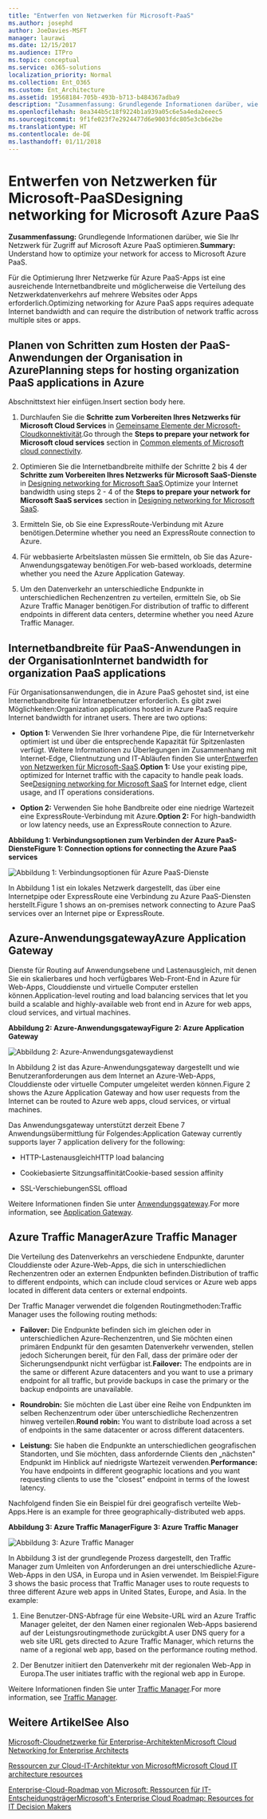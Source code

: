 ```yaml
---
title: "Entwerfen von Netzwerken für Microsoft-PaaS"
ms.author: josephd
author: JoeDavies-MSFT
manager: laurawi
ms.date: 12/15/2017
ms.audience: ITPro
ms.topic: conceptual
ms.service: o365-solutions
localization_priority: Normal
ms.collection: Ent_O365
ms.custom: Ent_Architecture
ms.assetid: 19568184-705b-493b-b713-b484367adba9
description: "Zusammenfassung: Grundlegende Informationen darüber, wie Sie Ihr Netzwerk für Zugriff auf Microsoft Azure PaaS optimieren."
ms.openlocfilehash: 8ea344b5c18f9224b1a939a05c6e5a4eda2eeec5
ms.sourcegitcommit: 9f1fe023f7e2924477d6e9003fdc805e3cb6e2be
ms.translationtype: HT
ms.contentlocale: de-DE
ms.lasthandoff: 01/11/2018
---
```

# <a name="designing-networking-for-microsoft-azure-paas"></a><span data-ttu-id="05cdc-103">Entwerfen von Netzwerken für Microsoft-PaaS</span><span class="sxs-lookup"><span data-stu-id="05cdc-103">Designing networking for Microsoft Azure PaaS</span></span>

 <span data-ttu-id="05cdc-104">**Zusammenfassung:** Grundlegende Informationen darüber, wie Sie Ihr Netzwerk für Zugriff auf Microsoft Azure PaaS optimieren.</span><span class="sxs-lookup"><span data-stu-id="05cdc-104">**Summary:** Understand how to optimize your network for access to Microsoft Azure PaaS.</span></span>
  
<span data-ttu-id="05cdc-105">Für die Optimierung Ihrer Netzwerke für Azure PaaS-Apps ist eine ausreichende Internetbandbreite und möglicherweise die Verteilung des Netzwerkdatenverkehrs auf mehrere Websites oder Apps erforderlich.</span><span class="sxs-lookup"><span data-stu-id="05cdc-105">Optimizing networking for Azure PaaS apps requires adequate Internet bandwidth and can require the distribution of network traffic across multiple sites or apps.</span></span>
  
## <a name="planning-steps-for-hosting-organization-paas-applications-in-azure"></a><span data-ttu-id="05cdc-106">Planen von Schritten zum Hosten der PaaS-Anwendungen der Organisation in Azure</span><span class="sxs-lookup"><span data-stu-id="05cdc-106">Planning steps for hosting organization PaaS applications in Azure</span></span>

<span data-ttu-id="05cdc-107">Abschnittstext hier einfügen.</span><span class="sxs-lookup"><span data-stu-id="05cdc-107">Insert section body here.</span></span>
  
1. <span data-ttu-id="05cdc-108">Durchlaufen Sie die **Schritte zum Vorbereiten Ihres Netzwerks für Microsoft Cloud Services** in [Gemeinsame Elemente der Microsoft-Cloudkonnektivität](common-elements-of-microsoft-cloud-connectivity.md).</span><span class="sxs-lookup"><span data-stu-id="05cdc-108">Go through the **Steps to prepare your network for Microsoft cloud services** section in [Common elements of Microsoft cloud connectivity](common-elements-of-microsoft-cloud-connectivity.md).</span></span>
    
2. <span data-ttu-id="05cdc-109">Optimieren Sie die Internetbandbreite mithilfe der Schritte 2 bis 4 der **Schritte zum Vorbereiten Ihres Netzwerks für Microsoft SaaS-Dienste** in [Designing networking for Microsoft SaaS](designing-networking-for-microsoft-saas.md).</span><span class="sxs-lookup"><span data-stu-id="05cdc-109">Optimize your Internet bandwidth using steps 2 - 4 of the **Steps to prepare your network for Microsoft SaaS services** section in [Designing networking for Microsoft SaaS](designing-networking-for-microsoft-saas.md).</span></span>
    
3. <span data-ttu-id="05cdc-110">Ermitteln Sie, ob Sie eine ExpressRoute-Verbindung mit Azure benötigen.</span><span class="sxs-lookup"><span data-stu-id="05cdc-110">Determine whether you need an ExpressRoute connection to Azure.</span></span>
    
4. <span data-ttu-id="05cdc-111">Für webbasierte Arbeitslasten müssen Sie ermitteln, ob Sie das Azure-Anwendungsgateway benötigen.</span><span class="sxs-lookup"><span data-stu-id="05cdc-111">For web-based workloads, determine whether you need the Azure Application Gateway.</span></span>
    
5. <span data-ttu-id="05cdc-112">Um den Datenverkehr an unterschiedliche Endpunkte in unterschiedlichen Rechenzentren zu verteilen, ermitteln Sie, ob Sie Azure Traffic Manager benötigen.</span><span class="sxs-lookup"><span data-stu-id="05cdc-112">For distribution of traffic to different endpoints in different data centers, determine whether you need Azure Traffic Manager.</span></span>
    
## <a name="internet-bandwidth-for-organization-paas-applications"></a><span data-ttu-id="05cdc-113">Internetbandbreite für PaaS-Anwendungen in der Organisation</span><span class="sxs-lookup"><span data-stu-id="05cdc-113">Internet bandwidth for organization PaaS applications</span></span>

<span data-ttu-id="05cdc-p101">Für Organisationsanwendungen, die in Azure PaaS gehostet sind, ist eine Internetbandbreite für Intranetbenutzer erforderlich. Es gibt zwei Möglichkeiten:</span><span class="sxs-lookup"><span data-stu-id="05cdc-p101">Organization applications hosted in Azure PaaS require Internet bandwidth for intranet users. There are two options:</span></span>
  
- <span data-ttu-id="05cdc-p102">**Option 1:** Verwenden Sie Ihrer vorhandene Pipe, die für Internetverkehr optimiert ist und über die entsprechende Kapazität für Spitzenlasten verfügt. Weitere Informationen zu Überlegungen im Zusammenhang mit Internet-Edge, Clientnutzung und IT-Abläufen finden Sie unter[Entwerfen von Netzwerken für Microsoft-SaaS](designing-networking-for-microsoft-saas.md).</span><span class="sxs-lookup"><span data-stu-id="05cdc-p102">**Option 1:** Use your existing pipe, optimized for Internet traffic with the capacity to handle peak loads. See[Designing networking for Microsoft SaaS](designing-networking-for-microsoft-saas.md) for Internet edge, client usage, and IT operations considerations.</span></span>
    
- <span data-ttu-id="05cdc-118">**Option 2:** Verwenden Sie hohe Bandbreite oder eine niedrige Wartezeit eine ExpressRoute-Verbindung mit Azure.</span><span class="sxs-lookup"><span data-stu-id="05cdc-118">**Option 2:** For high-bandwidth or low latency needs, use an ExpressRoute connection to Azure.</span></span>
    
<span data-ttu-id="05cdc-119">**Abbildung 1: Verbindungsoptionen zum Verbinden der Azure PaaS-Dienste**</span><span class="sxs-lookup"><span data-stu-id="05cdc-119">**Figure 1: Connection options for connecting the Azure PaaS services**</span></span>

![Abbildung 1: Verbindungsoptionen für Azure PaaS-Dienste](images/Network_Poster/PaaS1.png)
  
<span data-ttu-id="05cdc-121">In Abbildung 1 ist ein lokales Netzwerk dargestellt, das über eine Internetpipe oder ExpressRoute eine Verbindung zu Azure PaaS-Diensten herstellt.</span><span class="sxs-lookup"><span data-stu-id="05cdc-121">Figure 1 shows an on-premises network connecting to Azure PaaS services over an Internet pipe or ExpressRoute.</span></span>
  
## <a name="azure-application-gateway"></a><span data-ttu-id="05cdc-122">Azure-Anwendungsgateway</span><span class="sxs-lookup"><span data-stu-id="05cdc-122">Azure Application Gateway</span></span>

<span data-ttu-id="05cdc-123">Dienste für Routing auf Anwendungsebene und Lastenausgleich, mit denen Sie ein skalierbares und hoch verfügbares Web-Front-End in Azure für Web-Apps, Clouddienste und virtuelle Computer erstellen können.</span><span class="sxs-lookup"><span data-stu-id="05cdc-123">Application-level routing and load balancing services that let you build a scalable and highly-available web front end in Azure for web apps, cloud services, and virtual machines.</span></span> 
  
<span data-ttu-id="05cdc-124">**Abbildung 2: Azure-Anwendungsgateway**</span><span class="sxs-lookup"><span data-stu-id="05cdc-124">**Figure 2: Azure Application Gateway**</span></span>

![Abbildung 2: Azure-Anwendungsgatewaydienst](images/Network_Poster/PaaS2.png)
  
<span data-ttu-id="05cdc-126">In Abbildung 2 ist das Azure-Anwendungsgateway dargestellt und wie Benutzeranforderungen aus dem Internet an Azure-Web-Apps, Clouddienste oder virtuelle Computer umgeleitet werden können.</span><span class="sxs-lookup"><span data-stu-id="05cdc-126">Figure 2 shows the Azure Application Gateway and how user requests from the Internet can be routed to Azure web apps, cloud services, or virtual machines.</span></span>
  
<span data-ttu-id="05cdc-127">Das Anwendungsgateway unterstützt derzeit Ebene 7 Anwendungsübermittlung für Folgendes:</span><span class="sxs-lookup"><span data-stu-id="05cdc-127">Application Gateway currently supports layer 7 application delivery for the following:</span></span>
  
- <span data-ttu-id="05cdc-128">HTTP-Lastenausgleich</span><span class="sxs-lookup"><span data-stu-id="05cdc-128">HTTP load balancing</span></span>
    
- <span data-ttu-id="05cdc-129">Cookiebasierte Sitzungsaffinität</span><span class="sxs-lookup"><span data-stu-id="05cdc-129">Cookie-based session affinity</span></span>
    
- <span data-ttu-id="05cdc-130">SSL-Verschiebungen</span><span class="sxs-lookup"><span data-stu-id="05cdc-130">SSL offload</span></span>
    
<span data-ttu-id="05cdc-131">Weitere Informationen finden Sie unter [Anwendungsgateway](https://docs.microsoft.com/azure/application-gateway/application-gateway-introduction).</span><span class="sxs-lookup"><span data-stu-id="05cdc-131">For more information, see [Application Gateway](https://docs.microsoft.com/azure/application-gateway/application-gateway-introduction).</span></span>
  
## <a name="azure-traffic-manager"></a><span data-ttu-id="05cdc-132">Azure Traffic Manager</span><span class="sxs-lookup"><span data-stu-id="05cdc-132">Azure Traffic Manager</span></span>

<span data-ttu-id="05cdc-133">Die Verteilung des Datenverkehrs an verschiedene Endpunkte, darunter Clouddienste oder Azure-Web-Apps, die sich in unterschiedlichen Rechenzentren oder an externen Endpunkten befinden.</span><span class="sxs-lookup"><span data-stu-id="05cdc-133">Distribution of traffic to different endpoints, which can include cloud services or Azure web apps located in different data centers or external endpoints.</span></span>
  
<span data-ttu-id="05cdc-134">Der Traffic Manager verwendet die folgenden Routingmethoden:</span><span class="sxs-lookup"><span data-stu-id="05cdc-134">Traffic Manager uses the following routing methods:</span></span>
  
- <span data-ttu-id="05cdc-135">**Failover:** Die Endpunkte befinden sich im gleichen oder in unterschiedlichen Azure-Rechenzentren, und Sie möchten einen primären Endpunkt für den gesamten Datenverkehr verwenden, stellen jedoch Sicherungen bereit, für den Fall, dass der primäre oder der Sicherungsendpunkt nicht verfügbar ist.</span><span class="sxs-lookup"><span data-stu-id="05cdc-135">**Failover:** The endpoints are in the same or different Azure datacenters and you want to use a primary endpoint for all traffic, but provide backups in case the primary or the backup endpoints are unavailable.</span></span>
    
- <span data-ttu-id="05cdc-136">**Roundrobin:** Sie möchten die Last über eine Reihe von Endpunkten im selben Rechenzentrum oder über unterschiedliche Rechenzentren hinweg verteilen.</span><span class="sxs-lookup"><span data-stu-id="05cdc-136">**Round robin:** You want to distribute load across a set of endpoints in the same datacenter or across different datacenters.</span></span>
    
- <span data-ttu-id="05cdc-137">**Leistung:** Sie haben die Endpunkte an unterschiedlichen geografischen Standorten, und Sie möchten, dass anfordernde Clients den „nächsten" Endpunkt im Hinblick auf niedrigste Wartezeit verwenden.</span><span class="sxs-lookup"><span data-stu-id="05cdc-137">**Performance:** You have endpoints in different geographic locations and you want requesting clients to use the "closest" endpoint in terms of the lowest latency.</span></span>
    
<span data-ttu-id="05cdc-138">Nachfolgend finden Sie ein Beispiel für drei geografisch verteilte Web-Apps.</span><span class="sxs-lookup"><span data-stu-id="05cdc-138">Here is an example for three geographically-distributed web apps.</span></span>
  
<span data-ttu-id="05cdc-139">**Abbildung 3: Azure Traffic Manager**</span><span class="sxs-lookup"><span data-stu-id="05cdc-139">**Figure 3: Azure Traffic Manager**</span></span>

![Abbildung 3: Azure Traffic Manager](images/Network_Poster/PaaS3.png)
  
<span data-ttu-id="05cdc-p103">In Abbildung 3 ist der grundlegende Prozess dargestellt, den Traffic Manager zum Umleiten von Anforderungen an drei unterschiedliche Azure-Web-Apps in den USA, in Europa und in Asien verwendet. Im Beispiel:</span><span class="sxs-lookup"><span data-stu-id="05cdc-p103">Figure 3 shows the basic process that Traffic Manager uses to route requests to three different Azure web apps in United States, Europe, and Asia. In the example:</span></span>
  
1. <span data-ttu-id="05cdc-143">Eine Benutzer-DNS-Abfrage für eine Website-URL wird an Azure Traffic Manager geleitet, der den Namen einer regionalen Web-Apps basierend auf der Leistungsroutingmethode zurückgibt.</span><span class="sxs-lookup"><span data-stu-id="05cdc-143">A user DNS query for a web site URL gets directed to Azure Traffic Manager, which returns the name of a regional web app, based on the performance routing method.</span></span>
    
2. <span data-ttu-id="05cdc-144">Der Benutzer initiiert den Datenverkehr mit der regionalen Web-App in Europa.</span><span class="sxs-lookup"><span data-stu-id="05cdc-144">The user initiates traffic with the regional web app in Europe.</span></span>
    
<span data-ttu-id="05cdc-145">Weitere Informationen finden Sie unter [Traffic Manager](https://docs.microsoft.com/azure/traffic-manager/traffic-manager-overview).</span><span class="sxs-lookup"><span data-stu-id="05cdc-145">For more information, see [Traffic Manager](https://docs.microsoft.com/azure/traffic-manager/traffic-manager-overview).</span></span>
  
## <a name="see-also"></a><span data-ttu-id="05cdc-146">Weitere Artikel</span><span class="sxs-lookup"><span data-stu-id="05cdc-146">See Also</span></span>

[<span data-ttu-id="05cdc-147">Microsoft-Cloudnetzwerke für Enterprise-Architekten</span><span class="sxs-lookup"><span data-stu-id="05cdc-147">Microsoft Cloud Networking for Enterprise Architects</span></span>](microsoft-cloud-networking-for-enterprise-architects.md)
  
[<span data-ttu-id="05cdc-148">Ressourcen zur Cloud-IT-Architektur von Microsoft</span><span class="sxs-lookup"><span data-stu-id="05cdc-148">Microsoft Cloud IT architecture resources</span></span>](microsoft-cloud-it-architecture-resources.md)

<span data-ttu-id="05cdc-149">[Enterprise-Cloud-Roadmap von Microsoft: Ressourcen für IT-Entscheidungsträger](https://sway.com/FJ2xsyWtkJc2taRD)</span><span class="sxs-lookup"><span data-stu-id="05cdc-149">[Microsoft's Enterprise Cloud Roadmap: Resources for IT Decision Makers](https://sway.com/FJ2xsyWtkJc2taRD)</span></span>



